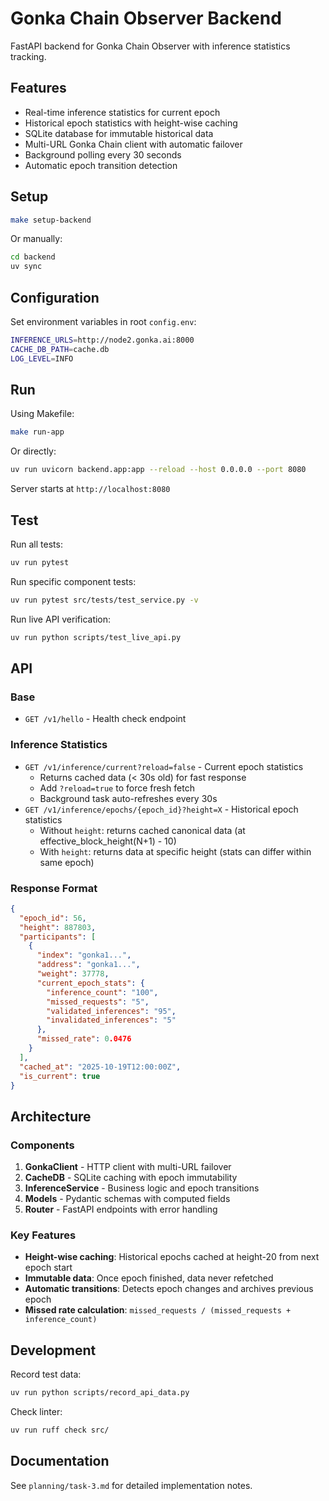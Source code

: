 # Gonka Chain Observer Backend

FastAPI backend for Gonka Chain Observer with inference statistics tracking.

## Features

- Real-time inference statistics for current epoch
- Historical epoch statistics with height-wise caching
- SQLite database for immutable historical data
- Multi-URL Gonka Chain client with automatic failover
- Background polling every 30 seconds
- Automatic epoch transition detection

## Setup

```bash
make setup-backend
```

Or manually:
```bash
cd backend
uv sync
```

## Configuration

Set environment variables in root `config.env`:

```bash
INFERENCE_URLS=http://node2.gonka.ai:8000
CACHE_DB_PATH=cache.db
LOG_LEVEL=INFO
```

## Run

Using Makefile:
```bash
make run-app
```

Or directly:
```bash
uv run uvicorn backend.app:app --reload --host 0.0.0.0 --port 8080
```

Server starts at `http://localhost:8080`

## Test

Run all tests:
```bash
uv run pytest
```

Run specific component tests:
```bash
uv run pytest src/tests/test_service.py -v
```

Run live API verification:
```bash
uv run python scripts/test_live_api.py
```

## API

### Base
- `GET /v1/hello` - Health check endpoint

### Inference Statistics
- `GET /v1/inference/current?reload=false` - Current epoch statistics
  - Returns cached data (< 30s old) for fast response
  - Add `?reload=true` to force fresh fetch
  - Background task auto-refreshes every 30s
- `GET /v1/inference/epochs/{epoch_id}?height=X` - Historical epoch statistics
  - Without `height`: returns cached canonical data (at effective_block_height(N+1) - 10)
  - With `height`: returns data at specific height (stats can differ within same epoch)

### Response Format

```json
{
  "epoch_id": 56,
  "height": 887803,
  "participants": [
    {
      "index": "gonka1...",
      "address": "gonka1...",
      "weight": 37778,
      "current_epoch_stats": {
        "inference_count": "100",
        "missed_requests": "5",
        "validated_inferences": "95",
        "invalidated_inferences": "5"
      },
      "missed_rate": 0.0476
    }
  ],
  "cached_at": "2025-10-19T12:00:00Z",
  "is_current": true
}
```

## Architecture

### Components

1. **GonkaClient** - HTTP client with multi-URL failover
2. **CacheDB** - SQLite caching with epoch immutability
3. **InferenceService** - Business logic and epoch transitions
4. **Models** - Pydantic schemas with computed fields
5. **Router** - FastAPI endpoints with error handling

### Key Features

- **Height-wise caching**: Historical epochs cached at height-20 from next epoch start
- **Immutable data**: Once epoch finished, data never refetched
- **Automatic transitions**: Detects epoch changes and archives previous epoch
- **Missed rate calculation**: `missed_requests / (missed_requests + inference_count)`

## Development

Record test data:
```bash
uv run python scripts/record_api_data.py
```

Check linter:
```bash
uv run ruff check src/
```

## Documentation

See `planning/task-3.md` for detailed implementation notes.
